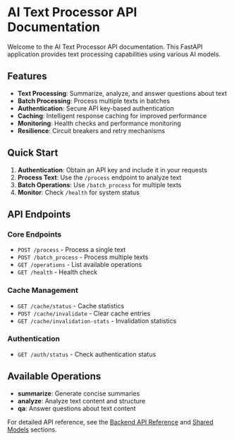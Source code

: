 # AI Text Processor API Documentation

Welcome to the AI Text Processor API documentation. This FastAPI application provides text processing capabilities using various AI models.

## Features

- **Text Processing**: Summarize, analyze, and answer questions about text
- **Batch Processing**: Process multiple texts in batches
- **Authentication**: Secure API key-based authentication
- **Caching**: Intelligent response caching for improved performance
- **Monitoring**: Health checks and performance monitoring
- **Resilience**: Circuit breakers and retry mechanisms

## Quick Start

1. **Authentication**: Obtain an API key and include it in your requests
2. **Process Text**: Use the `/process` endpoint to analyze text
3. **Batch Operations**: Use `/batch_process` for multiple texts
4. **Monitor**: Check `/health` for system status

## API Endpoints

### Core Endpoints
- `POST /process` - Process a single text
- `POST /batch_process` - Process multiple texts
- `GET /operations` - List available operations
- `GET /health` - Health check

### Cache Management
- `GET /cache/status` - Cache statistics
- `POST /cache/invalidate` - Clear cache entries
- `GET /cache/invalidation-stats` - Invalidation statistics

### Authentication
- `GET /auth/status` - Check authentication status

## Available Operations

- **summarize**: Generate concise summaries
- **analyze**: Analyze text content and structure
- **qa**: Answer questions about text content

For detailed API reference, see the [Backend API Reference](api_reference/backend.md) and [Shared Models](api_reference/shared.md) sections. 